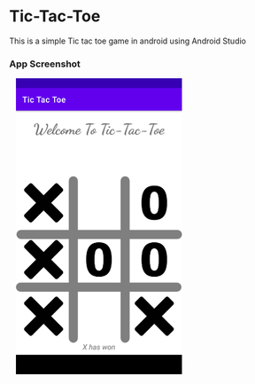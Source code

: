 # Tic-Tac-Toe
This is a simple Tic tac toe game in android using Android Studio

### App Screenshot
<p float="left">
  <img width="300" hspace="12" alt=" " src="https://github.com/subhadeep01/Tic-Tac-Toe/blob/main/Screenshot_20220509_140025.png">

</p>
